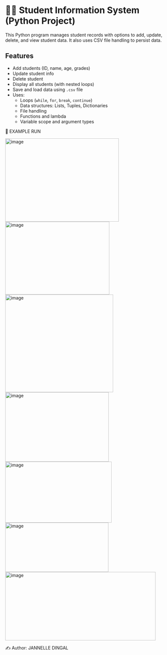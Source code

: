 # 🧑‍🎓 Student Information System (Python Project)

This Python program manages student records with options to add, update, delete, and view student data. It also uses CSV file handling to persist data.

## Features
- Add students (ID, name, age, grades)
- Update student info
- Delete student
- Display all students (with nested loops)
- Save and load data using `.csv` file
- Uses:
  - Loops (`while`, `for`, `break`, `continue`)
  - Data structures: Lists, Tuples, Dictionaries
  - File handling
  - Functions and lambda
  - Variable scope and argument types


📂 EXAMPLE RUN

<img width="361" height="265" alt="image" src="https://github.com/user-attachments/assets/470ac305-2a29-478c-b8bb-bf409c27fd31" />
<img width="331" height="232" alt="image" src="https://github.com/user-attachments/assets/8251274e-a743-4b00-a792-5eb39788fc39" />
<img width="343" height="311" alt="image" src="https://github.com/user-attachments/assets/e91595b4-a655-414c-973a-076a08200cbb" />
<img width="329" height="221" alt="image" src="https://github.com/user-attachments/assets/fba4f2b6-7b0c-4673-8d71-69bcf7da2162" />
<img width="338" height="194" alt="image" src="https://github.com/user-attachments/assets/147396bd-4b5e-4d15-b098-a89e9082453f" />
<img width="328" height="157" alt="image" src="https://github.com/user-attachments/assets/c9f7a40d-cd95-44f9-8d72-7164cfb653de" />
<img width="478" height="218" alt="image" src="https://github.com/user-attachments/assets/c34b5383-0512-405c-93cf-c2052a420ae1" />



✍️ Author: JANNELLE DINGAL



























